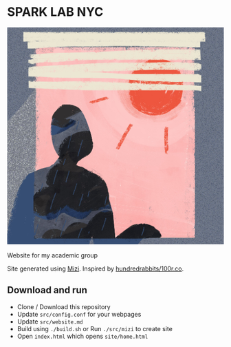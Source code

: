 # SPARK LAB NYC 

![](./media/interface/logo.png)

Website for my academic group

Site generated using [Mizi](https://github.com/abstractxan/Mizi). Inspired by [hundredrabbits/100r.co](100r.co).

## Download and run
- Clone / Download this repository
- Update `src/config.conf` for your webpages
- Update `src/website.md`
- Build using `./build.sh` or Run `./src/mizi` to create site
- Open `index.html` which opens `site/home.html`
